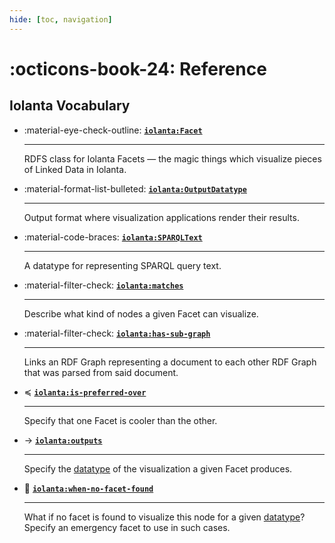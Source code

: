 ```yaml
---
hide: [toc, navigation]
---
```


# :octicons-book-24: Reference

## Iolanta Vocabulary

<div class="grid cards" markdown>

-   :material-eye-check-outline: __[`iolanta:Facet`](/Facet/)__
    
    ---
    
    RDFS class for Iolanta Facets — the magic things which visualize pieces of Linked Data in Iolanta.

-   :material-format-list-bulleted: __[`iolanta:OutputDatatype`](/reference/iolanta/OutputDatatype/)__
    
    ---
    
    Output format where visualization applications render their results.

-   :material-code-braces: __[`iolanta:SPARQLText`](/reference/iolanta/SPARQLText/)__
    
    ---
    
    A datatype for representing SPARQL query text.

-   :material-filter-check: __[`iolanta:matches`](/matches/)__
    
    ---
    
    Describe what kind of nodes a given Facet can visualize.


-   :material-filter-check: __[`iolanta:has-sub-graph`](/has-sub-graph/)__
    
    ---
    
    Links an RDF Graph representing a document to each other RDF Graph that was parsed from said document.

-   ≼ __[`iolanta:is-preferred-over`](/is-preferred-over/)__
    
    ---
    
    Specify that one Facet is cooler than the other.


-   → __[`iolanta:outputs`](/outputs/)__
    
    ---
    
    Specify the [datatype](/reference/rdf/datatype) of the visualization a given Facet produces.


-   📛 __[`iolanta:when-no-facet-found`](/when-no-facet-found/)__
    
    ---
    
    What if no facet is found to visualize this node for a given [datatype](/reference/rdf/datatype)? Specify an emergency facet to use in such cases.

</div>
